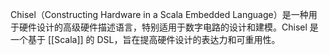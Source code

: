 Chisel（Constructing Hardware in a Scala Embedded Language）是一种用于硬件设计的高级硬件描述语言，特别适用于数字电路的设计和建模。Chisel 是一个基于 [[Scala]] 的 DSL，旨在提高硬件设计的表达力和可重用性。
